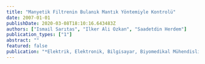 ```yaml
---
title: "Manyetik Filtrenin Bulanık Mantık Yöntemiyle Kontrolü"
date: 2007-01-01
publishDate: 2020-03-08T18:10:16.643483Z
authors: ["Ismail Sarıtas", "Ilker Ali Ozkan", "Saadetdin Herdem"]
publication_types: ["1"]
abstract: ""
featured: false
publication: "*Elektrik, Elektronik, Bilgisayar, Biyomedikal Mühendisliği 12. Ulusal Kongre ve Sergisi – EMO 2007*"
---
```


